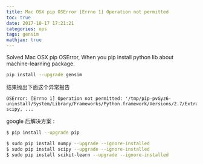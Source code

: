 ```yaml
---
title: Mac OSX pip OSError [Errno 1] Operation not permitted
toc: true
date: 2017-10-17 17:21:21
categories: ops
tags: gensim
mathjax: true
---
```


Solved Mac OSX pip OSError, When you pip install python lib about machine-learning package.

<!-- more -->

```bash
pip install --upgrade gensim
```

结果抛出下面这个异常报告

```
OSError: [Errno 1] Operation not permitted: '/tmp/pip-pvGyz6-uninstall/System/Library/Frameworks/Python.framework/Versions/2.7/Extras/lib/python/numpy, scipy, ...
```

google 后解决方案 :

```bash
$ pip install --upgrade pip

$ sudo pip install numpy --upgrade --ignore-installed
$ sudo pip install scipy --upgrade --ignore-installed
$ sudo pip install scikit-learn --upgrade --ignore-installed
```
